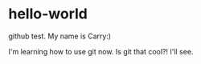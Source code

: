 # hello-world
github test.
My name is Carry:)

I'm learning how to use git now.
Is git that cool?!
I'll see.
